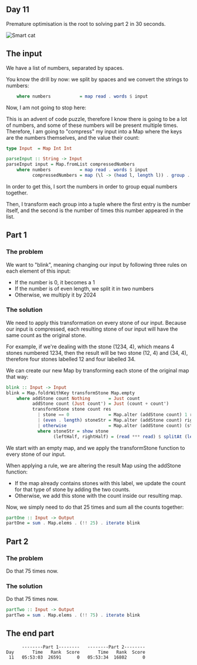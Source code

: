 ## Day 11

Premature optimisation is the root to solving part 2 in 30 seconds.

![Smart cat](https://mir-s3-cdn-cf.behance.net/project_modules/disp/61140e36475251.560643695918f.jpg)

## The input

We have a list of numbers, separated by spaces.

You know the drill by now: we split by spaces and we convert the strings to numbers:
```hs
    where numbers           = map read . words $ input
```

Now, I am not going to stop here:

This is an advent of code puzzle, therefore I know there is going to be a lot of numbers,
and some of these numbers will be present multiple times. Therefore, I am going to "compress"
my input into a Map where the keys are the numbers themselves, and the value their count:

```hs
type Input  = Map Int Int

parseInput :: String -> Input
parseInput input = Map.fromList compressedNumbers
    where numbers           = map read . words $ input
          compressedNumbers = map (\l -> (head l, length l)) . group . sort  $ numbers
```

In order to get this, I sort the numbers in order to group equal numbers together.

Then, I transform each group into a tuple where the first entry is the number itself, and the second
is the number of times this number appeared in the list.

## Part 1

### The problem

We want to "blink", meaning changing our input by following three rules on each element of this input:
- If the number is 0, it becomes a 1
- If the number is of even length, we split it in two numbers
- Otherwise, we multiply it by 2024

### The solution

We need to apply this transformation on every stone of our input. Because our input is compressed,
each resulting stone of our input will have the same count as the original stone.

For example, if we're dealing with the stone (1234, 4), which means 4 stones numbered 1234,
then the result will be two stone (12, 4) and (34, 4), therefore four stones labelled 12 and four labelled 34.

We can create our new Map by transforming each stone of the original map that way:
```hs
blink :: Input -> Input
blink = Map.foldrWithKey transformStone Map.empty
    where addStone count Nothing       = Just count
          addStone count (Just count') = Just (count + count')
          transformStone stone count res
            | stone == 0               = Map.alter (addStone count) 1 res
            | (even . length) stoneStr = Map.alter (addStone count) rightHalf $ Map.alter (addStone count) leftHalf res
            | otherwise                = Map.alter (addStone count) (stone * 2024) res
            where stoneStr = show stone
                  (leftHalf, rightHalf) = (read *** read) $ splitAt (length stoneStr `div` 2) stoneStr
```

We start with an empty map, and we apply the transformStone function to every stone of our input.

When applying a rule, we are altering the result Map using the addStone function:
- If the map already contains stones with this label, we update the count for that type of stone by adding the two counts.
- Otherwise, we add this stone with the count inside our resulting map.

Now, we simply need to do that 25 times and sum all the counts together:
```hs
partOne :: Input -> Output
partOne = sum . Map.elems . (!! 25) . iterate blink 
```

## Part 2

### The problem

Do that 75 times now.

### The solution

Do that 75 times now.

```hs
partTwo :: Input -> Output
partTwo = sum . Map.elems . (!! 75) . iterate blink 
```

## The end part

```
      --------Part 1--------   --------Part 2--------
Day       Time   Rank  Score       Time   Rank  Score
 11   05:53:03  26591      0   05:53:34  16802      0
```
